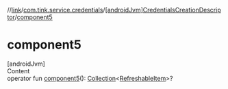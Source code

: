 //[link](../../index.md)/[com.tink.service.credentials](../index.md)/[[androidJvm]CredentialsCreationDescriptor](index.md)/[component5](component5.md)



# component5  
[androidJvm]  
Content  
operator fun [component5](component5.md)(): [Collection](https://kotlinlang.org/api/latest/jvm/stdlib/kotlin.collections/-collection/index.html)<[RefreshableItem](../../com.tink.model.credentials/[android-jvm]-refreshable-item/index.md)>?  




